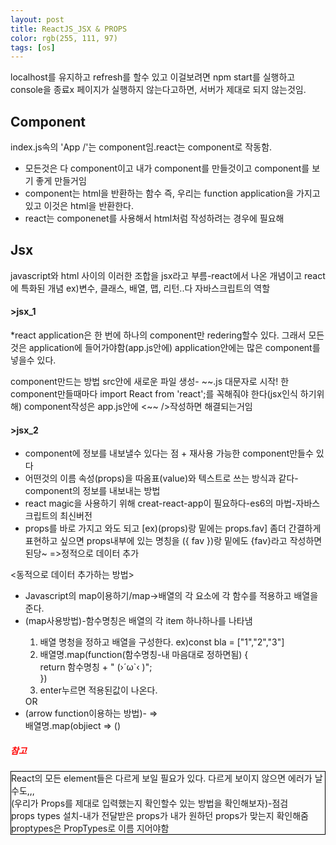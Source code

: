 ```yaml
---
layout: post
title: ReactJS_JSX & PROPS
color: rgb(255, 111, 97)
tags: [os]
---
```

<meta charset="utf-8">
<body>
localhost를 유지하고 refresh를 할수 있고 이걸보려면 npm start를 실행하고 console을 종료x
페이지가 실행하지 않는다고하면, 서버가 제대로 되지 않는것임.<br>
<h2>Component</h2>
index.js속의 'App /'는 component임.react는 component로 작동함.
<ul>
<li>모든것은 다 component이고 내가 component를 만들것이고 component를 보기 좋게 만들거임</li>
<li>component는 html을 반환하는 함수 즉, 우리는 function application을 가지고 있고 이것은 html을 반환한다. </li>
<li>react는 componenet를 사용해서 html처럼 작성하려는 경우에 필요해</li>
</ul>

<h2>Jsx</h2>
javascript와 html 사이의 이러한 조합을 jsx라고 부름-react에서 나온 개념이고 react에 특화된 개념
ex)변수, 클래스, 배열, 맵, 리턴..다 자바스크립트의 역할

<h4>>jsx_1</h4>
*react application은 한 번에 하나의 component만 redering할수 있다. 그래서 모든것은 application에 들어가야함(app.js안에) application안에는 많은 component를 넣을수 있다. 

<p>component만드는 방법
src안에 새로운 파일 생성- ~~.js  대문자로 시작!
한 component만들때마다 import React from 'react';를 꼭해줘야 한다(jsx인식 하기위해)
component작성은 app.js안에 <~~ />작성하면 해결되는거임</p>

<h4>>jsx_2</h4>
<ul>
<li>component에 정보를 내보낼수 있다는 점 + 재사용 가능한 component만들수 있다</li>
<li>어떤것의 이름 속성(props)을 따옴표(value)와 텍스트로 쓰는 방식과 같다-component의 정보를 내보내는 방법</li>
<li>react magic을 사용하기 위해 creat-react-app이 필요하다-es6의 마법-자바스크립트의 최신버전</li>
<li>props를 바로 가지고 와도 되고 [ex)(props)랑 밑에는 props.fav] 좀더 간결하게 표현하고 싶으면 props내부에 있는 명칭을 ({ fav })랑 밑에도 {fav}라고 작성하면 된당~ =>정적으로 데이터 추가</li>
</ul>

<동적으로 데이터 추가하는 방법>
<ul>
<li>Javascript의 map이용하기/map->배열의 각 요소에 각 함수를 적용하고 배열을 준다. </li>
<li>(map사용방법)-함수명칭은 배열의 각 item 하나하나를 나타냄</li>
<ol>
<li>배열 명청을 정하고 배열을 구성한다. ex)const bla = ["1","2","3"]</li>
<li>배열명.map(function(함수명칭-내 마음대로 정하면됨) { <br>
    return 함수명칭 + " (›´ω`‹ )"; <br>
    })</li>
<li>enter누르면 적용된값이 나온다.</li>
</ol>
OR
<li>(arrow function이용하는 방법)- =></li>
배열명.map(objiect => ()
</ul>
<h5 style="color:red">참고</h5>
<div style="border: solid 1px black">
React의 모든 element들은 다르게 보일 필요가 있다. 다르게 보이지 않으면 에러가 날수도,,,<br>
(우리가 Props를 제대로 입력했는지 확인할수 있는 방법을 확인해보자)-점검<br>
props types 설치-내가 전달받은 props가 내가 원하던 props가 맞는지 확인해줌<br>
proptypes은 PropTypes로 이름 지어야함
</div>
</body>